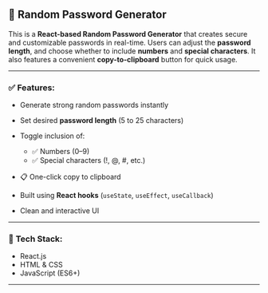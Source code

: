 ## 🔐 **Random Password Generator**

This is a **React-based Random Password Generator** that creates secure and customizable passwords in real-time. Users can adjust the **password length**, and choose whether to include **numbers** and **special characters**. It also features a convenient **copy-to-clipboard** button for quick usage.

---

### ✅ **Features:**

* Generate strong random passwords instantly
* Set desired **password length** (5 to 25 characters)
* Toggle inclusion of:

  * ✅ Numbers (0–9)
  * ✅ Special characters (!, @, #, etc.)
* 📋 One-click copy to clipboard
* Built using **React hooks** (`useState`, `useEffect`, `useCallback`)
* Clean and interactive UI

---

### 🚀 **Tech Stack:**

* React.js
* HTML & CSS
* JavaScript (ES6+)

---
